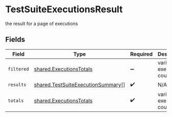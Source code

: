 # TestSuiteExecutionsResult

the result for a page of executions


## Fields

| Field                                                                                         | Type                                                                                          | Required                                                                                      | Description                                                                                   |
| --------------------------------------------------------------------------------------------- | --------------------------------------------------------------------------------------------- | --------------------------------------------------------------------------------------------- | --------------------------------------------------------------------------------------------- |
| `filtered`                                                                                    | [shared.ExecutionsTotals](../../../sdk/models/shared/executionstotals.md)                     | :heavy_minus_sign:                                                                            | various execution counters                                                                    |
| `results`                                                                                     | [shared.TestSuiteExecutionSummary](../../../sdk/models/shared/testsuiteexecutionsummary.md)[] | :heavy_check_mark:                                                                            | N/A                                                                                           |
| `totals`                                                                                      | [shared.ExecutionsTotals](../../../sdk/models/shared/executionstotals.md)                     | :heavy_check_mark:                                                                            | various execution counters                                                                    |